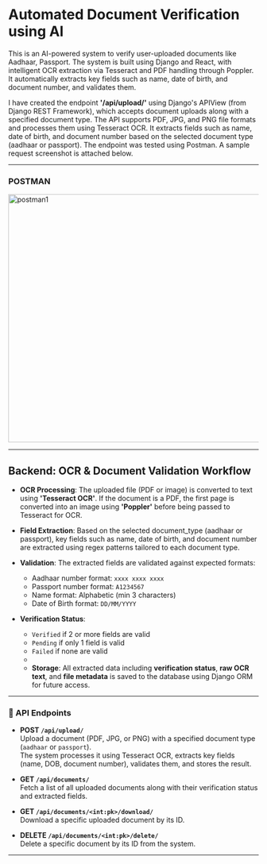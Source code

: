 # Automated Document Verification using AI

This is an AI-powered system to verify user-uploaded documents like Aadhaar, Passport. The system is built using Django and React, with intelligent OCR extraction via Tesseract and PDF handling through Poppler. It automatically extracts key fields such as name, date of birth, and document number, and validates them.

I have created the endpoint **'/api/upload/'** using Django's APIView (from Django REST Framework), which accepts document uploads along with a specified document type.
The API supports PDF, JPG, and PNG file formats and processes them using Tesseract OCR. It extracts fields such as name, date of birth, and document number based on the selected document type (aadhaar or passport).
The endpoint was tested using Postman. A sample request screenshot is attached below.

---

###  POSTMAN

<img width="943" height="500" alt="postman1" src="https://github.com/user-attachments/assets/c0da68fe-9dda-4ca8-85d5-9b61c2930726" />

---

## Backend: OCR & Document Validation Workflow

- **OCR Processing**: The uploaded file (PDF or image) is converted to text using **'Tesseract OCR'**. If the document is a PDF, the first page is converted into an image using **'Poppler'** before being passed to Tesseract for OCR.
- **Field Extraction**: Based on the selected document_type (aadhaar or passport), key fields such as name, date of birth, and document number are extracted using regex patterns tailored to each document type.
- **Validation**: The extracted fields are validated against expected formats:
  - Aadhaar number format: `xxxx xxxx xxxx`
  - Passport number format: `A1234567`
  - Name format: Alphabetic (min 3 characters)
  - Date of Birth format: `DD/MM/YYYY`

- **Verification Status**:
  - `Verified` if 2 or more fields are valid  
  - `Pending` if only 1 field is valid  
  - `Failed` if none are valid
  - 
  - **Storage**: All extracted data including **verification status**, **raw OCR text**, and **file metadata** is saved to the database using Django ORM for future access.

---

### 🔗 API Endpoints

- **POST `/api/upload/`**  
  Upload a document (PDF, JPG, or PNG) with a specified document type (`aadhaar` or `passport`).  
  The system processes it using Tesseract OCR, extracts key fields (name, DOB, document number), validates them, and stores the result.

- **GET `/api/documents/`**  
  Fetch a list of all uploaded documents along with their verification status and extracted fields.

- **GET `/api/documents/<int:pk>/download/`**  
  Download a specific uploaded document by its ID.

- **DELETE `/api/documents/<int:pk>/delete/`**  
  Delete a specific document by its ID from the system.

---

